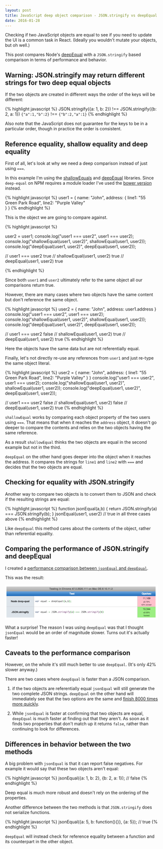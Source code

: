 ```yaml
---
layout: post
title: JavaScript deep object comparison - JSON.stringify vs deepEqual
date: 2016-01-28
---
```


Checking if two JavaScript objects are equal to see if you need to update the UI is a common task in React. (Ideally you wouldn't mutate your objects, but oh well.)

This post compares Node's [deepEqual](https://www.npmjs.com/package/deep-equal) with a `JSON.stringify` based comparison in terms of performance and behavior.

## Warning: JSON.stringify may return different strings for two deep equal objects

If the two objects are created in different ways the order of the keys will be different:

{% highlight javascript %}
JSON.stringify({a: 1, b: 2}) !== JSON.stringify({b: 2, a: 1})
`{"a":1,"b":2}` !== `{"b":2,"a":1}`
{% endhighlight %}

Also note that the JavaScript does not guarantee for the keys to be in a particular order, though in practice the order is consistent.

## Reference equality, shallow equality and deep equality

First of all, let's look at why we need a deep comparison instead of just using `===`.

In this example I'm using the [shallowEquals](https://github.com/hughsk/shallow-equals) and [deepEqual](https://www.npmjs.com/package/deep-equal) libraries. Since `deep-equal` on NPM requires a module loader I've used the [bower version](https://github.com/stutrek/node-deep-equal/blob/master/index.js) instead.

{% highlight javascript %}
user1 = {
    name: "John",
    address: {
        line1: "55 Green Park Road",
        line2: "Purple Valley"  
    }
}
{% endhighlight %}

This is the object we are going to compare against. 

{% highlight javascript %}

user2 = user1;
console.log("user1 === user2", user1 === user2);
console.log("shallowEqual(user1, user2)", shallowEqual(user1, user2));
console.log("deepEqual(user1, user2)", deepEqual(user1, user2));

// user1 === user2 true
// shallowEqual(user1, user2) true
// deepEqual(user1, user2) true

{% endhighlight %}

Since both `user1` and `user2` ultimately refer to the same object all our comparisons return true.

However, there are many cases where two objects have the same content but don't reference the same object.

{% highlight javascript %}
user2 = {
    name: "John",
    address: user1.address
}
console.log("user1 === user2", user1 === user2);
console.log("shallowEqual(user1, user2)", shallowEqual(user1, user2));
console.log("deepEqual(user1, user2)", deepEqual(user1, user2));

// user1 === user2 false
// shallowEqual(user1, user2) true
// deepEqual(user1, user2) true
{% endhighlight %}

Here the objects have the same data but are not referentially equal.

Finally, let's not directly re-use any references from `user1` and just re-type the same object literal.

{% highlight javascript %}
user2 = {
    name: "John",
    address: {
        line1: "55 Green Park Road",
        line2: "Purple Valley" 
    }
}
console.log("user1 === user2", user1 === user2);
console.log("shallowEqual(user1, user2)", shallowEqual(user1, user2));
console.log("deepEqual(user1, user2)", deepEqual(user1, user2));

// user1 === user2 false
// shallowEqual(user1, user2) false
// deepEqual(user1, user2) true
{% endhighlight %}

`shallowEqual` works by comparing each object property of the two users using `===`. That means that when it reaches the `address` object, it doesn't go deeper to compare the contents and relies on the two objects having the same reference.

As a result `shallowEqual` thinks the two objects are equal in the second example but not in the third.

`deepEqual` on the other hand goes deeper into the object when it reaches the address. It compares the strings for `line1` and `line2` with `===` and decides that the two objects are equal.

## Checking for equality with JSON.stringify

Another way to compare two objects is to convert them to JSON and check if the resulting strings are equal:

{% highlight javascript %}
function jsonEqual(a,b) {
    return JSON.stringify(a) === JSON.stringify(b);
}
jsonEqual(user1, user2) // true in all three cases above
{% endhighlight %}

Like `deepEqual` this method cares about the contents of the object, rather than referential equality.

## Comparing the performance of JSON.stringify and deepEqual

I created a [performance comparison between `jsonEqual` and `deepEqual`](http://jsperf.com/object-deep-equal/4).

This was the result:

![deepEqual is 42% slower than a comparison with JSON.stringify](/img/blog/deep-equal-performance.png)

What a surprise! The reason I was using `deepEqual` was that I thought `jsonEqual` would be an order of magnitude slower. Turns out it's actually faster!

## Caveats to the performance comparison

However, on the whole it's still much better to use `deepEqual`. (It's only 42% slower anyway.)

There are two cases where `deepEqual` is faster than a JSON comparison.

1. if the two objects are referentially equal `jsonEqual` will still generate the two complete JSON strings. `deepEqual` on the other hand will immediately see that the two options are the same and [finish 8000 times more quickly](http://jsperf.com/object-deep-equal/5).

2. While `jsonEqual` is faster at confirming that two objects are equal, `deepEqual` is much faster at finding out that they aren't. As soon as it finds two properties that don't match up it returns `false`, rather than continuing to look for differences.

## Differences in behavior between the two methods

A big problem with `jsonEqual` is that it can report false negatives. For example it would say that these two objects aren't equal:

{% highlight javascript %}
jsonEqual({a: 1, b: 2}, {b: 2, a: 1}); // false
{% endhighlight %}

Deep equal is much more robust and doesn't rely on the ordering of the properties.

Another difference between the two methods is that `JSON.stringify` does not serialize functions.

{% highlight javascript %}
jsonEqual({a: 5, b: function(){}}, {a: 5}); // true
{% endhighlight %}

`deepEqual` will instead check for reference equality between a function and its counterpart in the other object.
